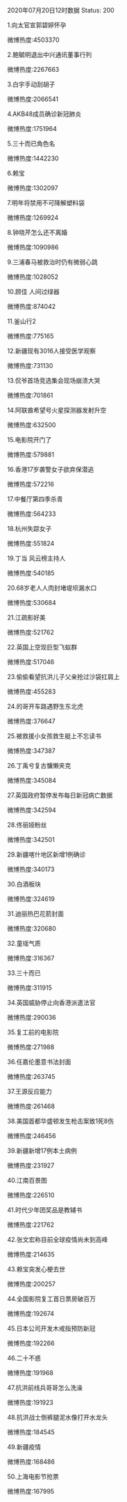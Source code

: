 2020年07月20日12时数据
Status: 200

1.向太官宣郭碧婷怀孕

微博热度:4503370

2.鲍毓明退出中兴通讯董事行列

微博热度:2267663

3.白宇手动刮胡子

微博热度:2066541

4.AKB48成员确诊新冠肺炎

微博热度:1751964

5.三十而已角色名

微博热度:1442230

6.赖宝

微博热度:1302097

7.明年将禁用不可降解塑料袋

微博热度:1269924

8.钟晓芹怎么还不离婚

微博热度:1090986

9.三浦春马被救治时仍有微弱心跳

微博热度:1028052

10.顾佳 人间过绿器

微博热度:874042

11.釜山行2

微博热度:775165

12.新疆现有3016人接受医学观察

微博热度:731130

13.侃爷首场竞选集会现场崩溃大哭

微博热度:701861

14.阿联酋希望号火星探测器发射升空

微博热度:632500

15.电影院开门了

微博热度:579881

16.香港17岁袭警女子欲弃保潜逃

微博热度:572216

17.中餐厅第四季杀青

微博热度:564233

18.杭州失踪女子

微博热度:551824

19.丁当 风云榜主持人

微博热度:540185

20.68岁老人人肉封堵堤坝漏水口

微博热度:530684

21.江疏影好美

微博热度:521762

22.英国上空现巨型飞蚁群

微博热度:517046

23.偷偷看望抗洪儿子父亲抢过沙袋扛肩上

微博热度:455283

24.的哥开车路遇野生东北虎

微博热度:376647

25.被救援小女孩救生艇上不忘读书

微博热度:347387

26.丁禹兮复古慵懒夹克

微博热度:345084

27.英国政府暂停发布每日新冠病亡数据

微博热度:342594

28.佟丽娅粉丝

微博热度:342501

29.新疆喀什地区新增1例确诊

微博热度:340173

30.白酒板块

微博热度:324619

31.迪丽热巴花箭封面

微博热度:320680

32.童瑶气质

微博热度:316367

33.三十而已

微博热度:311915

34.英国威胁停止向香港派遣法官

微博热度:290036

35.复工前的电影院

微博热度:271988

36.任嘉伦墨意书法封面

微博热度:263745

37.王源反应能力

微博热度:261468

38.美国首都华盛顿发生枪击案致1死8伤

微博热度:246456

39.新疆新增17例本土病例

微博热度:231927

40.江南百景图

微博热度:226510

41.时代少年团奖品是教辅书

微博热度:221762

42.张文宏称目前全球疫情尚未到高峰

微博热度:214635

43.赖宝突发心梗去世

微博热度:200257

44.全国影院复工首日票房破百万

微博热度:192674

45.日本公司开发木戒指预防新冠

微博热度:192266

46.二十不惑

微博热度:191968

47.抗洪前线兵哥哥怎么洗澡

微博热度:191923

48.抗洪战士倒裤腿泥水像打开水龙头

微博热度:184545

49.新疆疫情

微博热度:168486

50.上海电影节抢票

微博热度:167995

